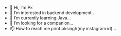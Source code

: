 - 👋 Hi, I’m Pk
- 👀 I’m interested in backend development..
- 🌱 I’m currently learning Java...
- 💞️ I’m looking for a companion...
- 📫 How to reach me print.pksingh(my instagram id)...

<!---
pksingh2005/pksingh2005 is a ✨ special ✨ repository because its `README.md` (this file) appears on your GitHub profile.
You can click the Preview link to take a look at your changes.
--->

